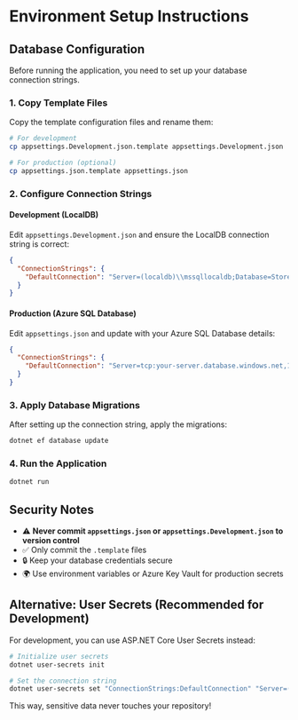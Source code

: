 # Environment Setup Instructions

## Database Configuration

Before running the application, you need to set up your database connection strings.

### 1. Copy Template Files

Copy the template configuration files and rename them:

```bash
# For development
cp appsettings.Development.json.template appsettings.Development.json

# For production (optional)
cp appsettings.json.template appsettings.json
```

### 2. Configure Connection Strings

#### Development (LocalDB)
Edit `appsettings.Development.json` and ensure the LocalDB connection string is correct:
```json
{
  "ConnectionStrings": {
    "DefaultConnection": "Server=(localdb)\\mssqllocaldb;Database=StoreManager;Trusted_Connection=true;MultipleActiveResultSets=true"
  }
}
```

#### Production (Azure SQL Database)
Edit `appsettings.json` and update with your Azure SQL Database details:
```json
{
  "ConnectionStrings": {
    "DefaultConnection": "Server=tcp:your-server.database.windows.net,1433;Initial Catalog=StoreManager;Persist Security Info=False;User ID=your-username;Password=your-password;MultipleActiveResultSets=False;Encrypt=True;TrustServerCertificate=False;Connection Timeout=30;"
  }
}
```

### 3. Apply Database Migrations

After setting up the connection string, apply the migrations:

```bash
dotnet ef database update
```

### 4. Run the Application

```bash
dotnet run
```

## Security Notes

- ⚠️ **Never commit `appsettings.json` or `appsettings.Development.json` to version control**
- ✅ Only commit the `.template` files
- 🔒 Keep your database credentials secure
- 🌍 Use environment variables or Azure Key Vault for production secrets

## Alternative: User Secrets (Recommended for Development)

For development, you can use ASP.NET Core User Secrets instead:

```bash
# Initialize user secrets
dotnet user-secrets init

# Set the connection string
dotnet user-secrets set "ConnectionStrings:DefaultConnection" "Server=(localdb)\\mssqllocaldb;Database=StoreManager;Trusted_Connection=true;MultipleActiveResultSets=true"
```

This way, sensitive data never touches your repository!